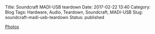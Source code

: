 Title: Soundcraft MADI-USB teardown
Date: 2017-02-22 13:40
Category: Blog
Tags: Hardware, Audio, Teardown, Soundcraft, MADI-USB
Slug: soundcraft-madi-usb-teardown
Status: published

[Photos](https://goo.gl/photos/pcvvYXR3wYVk6UHo6)
